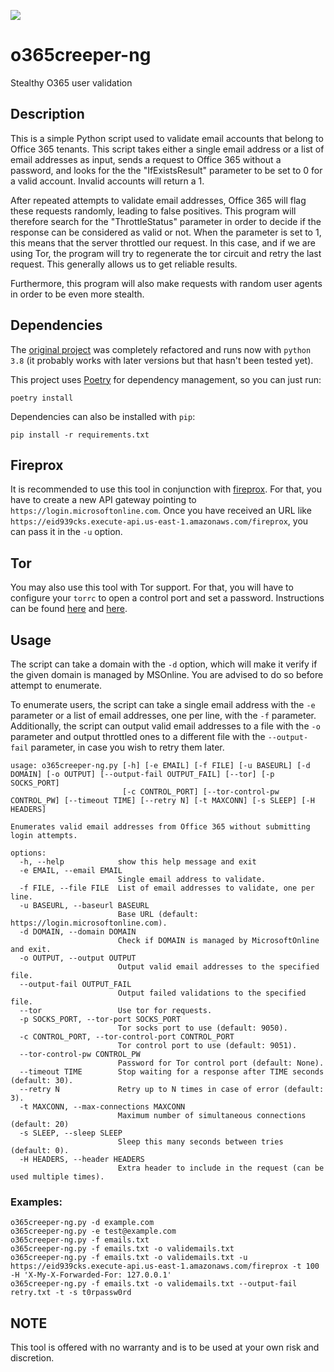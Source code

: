 <a href="https://codeclimate.com/github/y0k4i-1337/o365creeper-ng/maintainability"><img src="https://api.codeclimate.com/v1/badges/f7a81aaa184ee1d019d1/maintainability" /></a>

# o365creeper-ng

Stealthy O365 user validation

## Description

This is a simple Python script used to validate email accounts that belong to Office 365 tenants.
This script takes either a single email address or a list of email addresses as input,
sends a request to Office 365 without a password, and looks for the the "IfExistsResult"
parameter to be set to 0 for a valid account. Invalid accounts will return a 1.

After repeated attempts to validate email addresses, Office 365 will flag these requests randomly,
leading to false positives. This program will therefore search for the "ThrottleStatus" parameter
in order to decide if the response can be considered as valid or not. When the parameter is set to
1, this means that the server throttled our request. In this case, and if we are using Tor, the
program will try to regenerate the tor circuit and retry the last request. This generally
allows us to get reliable results.

Furthermore, this program will also make requests with random user agents in order to be even more
stealth.


## Dependencies

The [original project](https://github.com/LMGsec/o365creeper) was completely refactored and runs
now with `python 3.8` (it probably works with later versions but that hasn't been tested yet).

This project uses [Poetry](https://python-poetry.org/) for dependency management, so you can just
run:
```
poetry install
```

Dependencies can also be installed with `pip`:
```
pip install -r requirements.txt
```

## Fireprox

It is recommended to use this tool in conjunction with [fireprox](https://github.com/ustayready/fireprox).
For that, you have to create a new API gateway pointing to
`https://login.microsoftonline.com`. Once you have received an URL like
`https://eid939cks.execute-api.us-east-1.amazonaws.com/fireprox`, you can pass
it in the `-u` option.

## Tor

You may also use this tool with Tor support. For that, you will have to configure your
`torrc` to open a control port and set a password. Instructions can be found
[here](https://wiki.archlinux.org/title/Tor#Open_Tor_ControlPort) and
[here](https://wiki.archlinux.org/title/Tor#Set_a_Tor_Control_password).


## Usage

The script can take a domain with the `-d` option, which will make it verify if
the given domain is managed by MSOnline. You are advised to do so before
attempt to enumerate.


To enumerate users, the script can take a single email address with the `-e` parameter or a list of email
addresses,
one per line, with the `-f` parameter.
Additionally, the script can output valid email addresses to a file with the `-o` parameter and
output throttled ones to a different file with the `--output-fail` parameter, in case you wish
to retry them later.

```
usage: o365creeper-ng.py [-h] [-e EMAIL] [-f FILE] [-u BASEURL] [-d DOMAIN] [-o OUTPUT] [--output-fail OUTPUT_FAIL] [--tor] [-p SOCKS_PORT]
                         [-c CONTROL_PORT] [--tor-control-pw CONTROL_PW] [--timeout TIME] [--retry N] [-t MAXCONN] [-s SLEEP] [-H HEADERS]

Enumerates valid email addresses from Office 365 without submitting login attempts.

options:
  -h, --help            show this help message and exit
  -e EMAIL, --email EMAIL
                        Single email address to validate.
  -f FILE, --file FILE  List of email addresses to validate, one per line.
  -u BASEURL, --baseurl BASEURL
                        Base URL (default: https://login.microsoftonline.com).
  -d DOMAIN, --domain DOMAIN
                        Check if DOMAIN is managed by MicrosoftOnline and exit.
  -o OUTPUT, --output OUTPUT
                        Output valid email addresses to the specified file.
  --output-fail OUTPUT_FAIL
                        Output failed validations to the specified file.
  --tor                 Use tor for requests.
  -p SOCKS_PORT, --tor-port SOCKS_PORT
                        Tor socks port to use (default: 9050).
  -c CONTROL_PORT, --tor-control-port CONTROL_PORT
                        Tor control port to use (default: 9051).
  --tor-control-pw CONTROL_PW
                        Password for Tor control port (default: None).
  --timeout TIME        Stop waiting for a response after TIME seconds (default: 30).
  --retry N             Retry up to N times in case of error (default: 3).
  -t MAXCONN, --max-connections MAXCONN
                        Maximum number of simultaneous connections (default: 20)
  -s SLEEP, --sleep SLEEP
                        Sleep this many seconds between tries (default: 0).
  -H HEADERS, --header HEADERS
                        Extra header to include in the request (can be used multiple times).
```

### Examples:

```
o365creeper-ng.py -d example.com
o365creeper-ng.py -e test@example.com
o365creeper-ng.py -f emails.txt
o365creeper-ng.py -f emails.txt -o validemails.txt
o365creeper-ng.py -f emails.txt -o validemails.txt -u https://eid939cks.execute-api.us-east-1.amazonaws.com/fireprox -t 100 -H 'X-My-X-Forwarded-For: 127.0.0.1'
o365creeper-ng.py -f emails.txt -o validemails.txt --output-fail retry.txt -t -s t0rpassw0rd
```

## NOTE
This tool is offered with no warranty and is to be used at your own risk and discretion.
